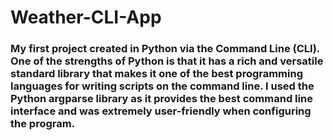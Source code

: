 # Weather-CLI-App
### My first project created in Python via the Command Line (CLI). One of the strengths of Python is that it has a rich and versatile standard library that makes it one of the best programming languages for writing scripts on the command line. I used the Python argparse library as it provides the best command line interface and was extremely user-friendly when configuring the program.



